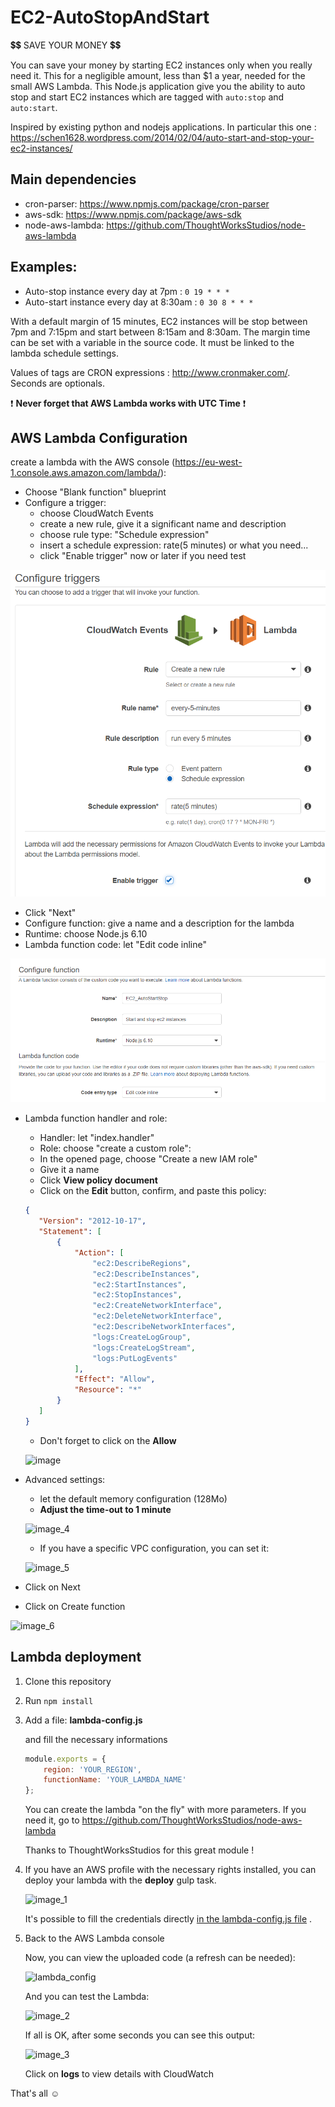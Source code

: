 # EC2-AutoStopAndStart

:heavy_dollar_sign::heavy_dollar_sign: SAVE YOUR MONEY :heavy_dollar_sign::heavy_dollar_sign:

You can save your money by starting EC2 instances only when you really need it.
This for a negligible amount, less than $1 a year, needed for the small AWS Lambda.
This Node.js application give you the ability to auto stop and start EC2 instances which are tagged with `auto:stop` and `auto:start`.

Inspired by existing python and nodejs applications. In particular this one : https://schen1628.wordpress.com/2014/02/04/auto-start-and-stop-your-ec2-instances/

## Main dependencies

* cron-parser: https://www.npmjs.com/package/cron-parser
* aws-sdk: https://www.npmjs.com/package/aws-sdk
* node-aws-lambda: https://github.com/ThoughtWorksStudios/node-aws-lambda

## Examples:

  * Auto-stop instance every day at 7pm : `0 19 * * *`
  * Auto-start instance every day at 8:30am : `0 30 8 * * *`

With a default margin of 15 minutes, EC2 instances will be stop between 7pm and 7:15pm and start between 8:15am and 8:30am.
The margin time can be set with a variable in the source code. It must be linked to the lambda schedule settings.

Values of tags are CRON expressions : http://www.cronmaker.com/. Seconds are optionals.

:exclamation: **Never forget that AWS Lambda works with UTC Time** :exclamation:
    
## AWS Lambda Configuration

create a lambda with the AWS console (https://eu-west-1.console.aws.amazon.com/lambda/):

* Choose "Blank function" blueprint
* Configure a trigger:
   * choose CloudWatch Events
   * create a new rule, give it a significant name and description
   * choose rule type: "Schedule expression"
   * insert a schedule expression: rate(5 minutes) or what you need...
   * click "Enable trigger" now or later if you need test

![schedule_1](img/schedule_1.png)

* Click "Next"
* Configure function: give a name and a description for the lambda
* Runtime: choose Node.js 6.10
* Lambda function code: let "Edit code inline"

![config](img/lambda_config_1.png "config")

* Lambda function handler and role:

    * Handler: let "index.handler"
    * Role: choose "create a custom role":
    * In the opened page, choose "Create a new IAM role"
    * Give it a name
    * Click **View policy document**
    * Click on the **Edit** button, confirm, and paste this policy:

    ```json
   {
       "Version": "2012-10-17",
       "Statement": [
           {
               "Action": [
                   "ec2:DescribeRegions",
                   "ec2:DescribeInstances",
                   "ec2:StartInstances",
                   "ec2:StopInstances",
                   "ec2:CreateNetworkInterface",
                   "ec2:DeleteNetworkInterface",
                   "ec2:DescribeNetworkInterfaces",
                   "logs:CreateLogGroup",
                   "logs:CreateLogStream",
                   "logs:PutLogEvents"
               ],
               "Effect": "Allow",
               "Resource": "*"
           }
       ]
   }
   ```
    * Don't forget to click on the **Allow**

    ![image](img/image.png)

 * Advanced settings:

    * let the default memory configuration (128Mo)
    * **Adjust the time-out to 1 minute**

    ![image_4](img/image_4.png)

    * If you have a specific VPC configuration, you can set it:

    ![image_5](img/image_5.png)

* Click on Next

* Click on Create function

![image_6](img/image_6.png)


## Lambda deployment

1. Clone this repository

2. Run ```npm install```

3. Add a file: **lambda-config.js**

    and fill the necessary informations

    ```js
    module.exports = {
        region: 'YOUR_REGION',
        functionName: 'YOUR_LAMBDA_NAME'
    };
    ```
    You can create the lambda "on the fly" with more parameters.
    If you need it, go to https://github.com/ThoughtWorksStudios/node-aws-lambda

    Thanks to ThoughtWorksStudios for this great module !

4. If you have an AWS profile with the necessary rights installed, you can deploy your lambda with the **deploy** gulp task.

    ![image_1](img/image_1.png)

    It's possible to fill the credentials directly [in the lambda-config.js file](https://github.com/ThoughtWorksStudios/node-aws-lambda) .

5. Back to the AWS Lambda console

    Now, you can view the uploaded code (a refresh can be needed):

    ![lambda_config](img/lambda_config.png)

    And you can test the Lambda:

    ![image_2](img/image_2.png)

    If all is OK, after some seconds you can see this output:

    ![image_3](img/image_3.png)

    Click on **logs** to view details with CloudWatch


That's all :relaxed:
